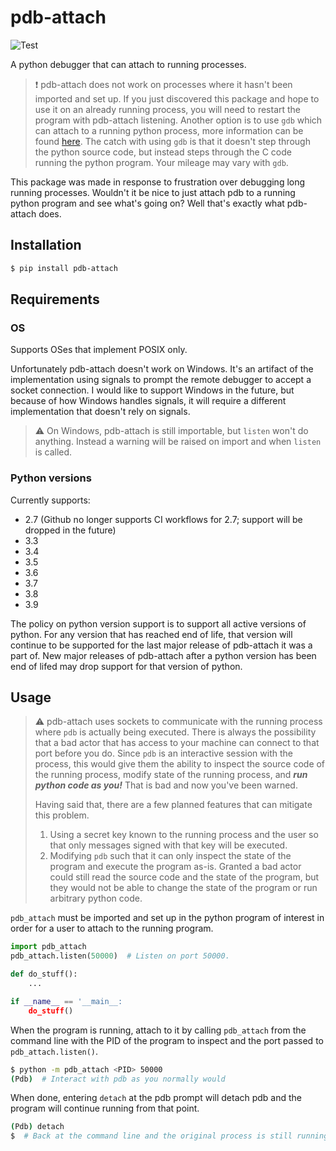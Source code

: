 # pdb-attach #

![Test](https://github.com/smitchell556/pdb-attach/workflows/Test/badge.svg)

A python debugger that can attach to running processes.

> :exclamation: pdb-attach does not work on processes where it hasn't been imported and set up. If you just discovered this package and hope to use it on an already running process, you will need to restart the program with pdb-attach listening. Another option is to use `gdb` which can attach to a running python process, more information can be found [here](https://wiki.python.org/moin/DebuggingWithGdb). The catch with using `gdb` is that it doesn't step through the python source code, but instead steps through the C code running the python program. Your mileage may vary with `gdb`.

This package was made in response to frustration over debugging long running processes. Wouldn't it be nice to just attach pdb to a running python program and see what's going on? Well that's exactly what pdb-attach does.

## Installation ##

```bash
$ pip install pdb-attach
```

## Requirements ##

### OS ###

Supports OSes that implement POSIX only.

Unfortunately pdb-attach doesn't work on Windows. It's an artifact of the implementation using signals to prompt the remote debugger to accept a socket connection. I would like to support Windows in the future, but because of how Windows handles signals, it will require a different implementation that doesn't rely on signals.

> :warning: On Windows, pdb-attach is still importable, but `listen` won't do anything. Instead a warning will be raised on import and when `listen` is called.

### Python versions ###

Currently supports:

- 2.7 (Github no longer supports CI workflows for 2.7; support will be dropped in the future)
- 3.3
- 3.4
- 3.5
- 3.6
- 3.7
- 3.8
- 3.9

The policy on python version support is to support all active versions of python. For any version that has reached end of life, that version will continue to be supported for the last major release of pdb-attach it was a part of. New major releases of pdb-attach after a python version has been end of lifed may drop support for that version of python.

## Usage ##

> :warning: pdb-attach uses sockets to communicate with the running process where `pdb` is actually being executed. There is always the possibility that a bad actor that has access to your machine can connect to that port before you do. Since `pdb` is an interactive session with the process, this would give them the ability to inspect the source code of the running process, modify state of the running process, and **_run python code as you!_** That is bad and now you've been warned.
>
> Having said that, there are a few planned features that can mitigate this problem.
> 1. Using a secret key known to the running process and the user so that only messages signed with that key will be executed.
> 1. Modifying `pdb` such that it can only inspect the state of the program and execute the program as-is. Granted a bad actor could still read the source code and the state of the program, but they would not be able to change the state of the program or run arbitrary python code.

`pdb_attach` must be imported and set up in the python program of interest in order for a user to attach to the running program.

```python
import pdb_attach
pdb_attach.listen(50000)  # Listen on port 50000.

def do_stuff():
    ...

if __name__ == '__main__:
    do_stuff()
```

When the program is running, attach to it by calling `pdb_attach` from the command line with the PID of the program to inspect and the port passed to `pdb_attach.listen()`.

```bash
$ python -m pdb_attach <PID> 50000
(Pdb)  # Interact with pdb as you normally would
```

When done, entering `detach` at the pdb prompt will detach pdb and the program will continue running from that point.

```bash
(Pdb) detach
$  # Back at the command line and the original process is still running!
```
